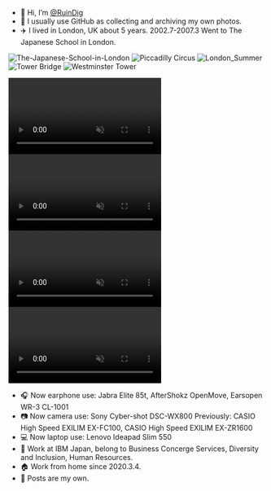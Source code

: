 - 👋 Hi, I’m [@RuinDig](https://github.com/RuinDig)
- 👀 I usually use GitHub as collecting and archiving my own photos.
- ✈️ I lived in London, UK about 5 years. 2002.7-2007.3 Went to The Japanese School in London.

![The-Japanese-School-in-London](https://user-images.githubusercontent.com/20723919/128956650-59f40d1e-85eb-4d8c-bae2-8de77557a450.JPG)
![Piccadilly Circus](https://user-images.githubusercontent.com/20723919/128959485-4f5722c4-cda2-4da2-9d63-c4223b806b63.JPG)
![London_Summer](https://user-images.githubusercontent.com/20723919/128961419-f96fc26e-cc20-4f53-bd4a-d9205e1b1ae5.JPG)
![Tower Bridge](https://user-images.githubusercontent.com/20723919/128961487-a4b00314-90cf-4b77-91bf-bbf48be328c9.JPG)
![Westminster Tower](https://user-images.githubusercontent.com/20723919/128961640-9fc60c90-3c75-4085-b840-4c2843783c52.JPG)

<div><video controls src="https://user-images.githubusercontent.com/20723919/128967091-075d5712-f199-4f55-a049-4710d13819e8.MP4" muted="false"></video></div>

<div><video controls src="https://user-images.githubusercontent.com/20723919/128967089-ab94a587-1c8c-4333-a034-160c58eb0d26.MP4" muted="false"></video></div>

<div><video controls src="https://user-images.githubusercontent.com/20723919/128967084-13d19e2d-5c22-4457-bb5a-f9a0c9bde4ce.MP4" muted="false"></video></div>

<div><video controls src="https://user-images.githubusercontent.com/20723919/128967093-2c07e6c0-ea04-4253-9d54-f1112deed74c.MP4" muted="false"></video></div>

- 🎧 Now earphone use: Jabra Elite 85t, AfterShokz OpenMove, Earsopen WR-3 CL-1001
- 📷 Now camera use: Sony Cyber-shot DSC-WX800  Previously: CASIO High Speed EXILIM EX-FC100, CASIO High Speed EXILIM EX-ZR1600
- 💻 Now laptop use: Lenovo Ideapad Slim 550
- 🏢 Work at IBM Japan, belong to Business Concerge Services, Diversity and Inclusion, Human Resources.
- 🏠 Work from home since 2020.3.4.
- 🔑 Posts are my own.
